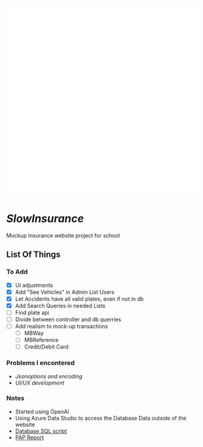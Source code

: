 ![Slowinsurance Icon](https://raw.githubusercontent.com/davidrebelo124/SlowInsurance/master/wwwroot/images/iconWhite.png)
# ***SlowInsurance***
Mockup Insurance website project for school


## List Of Things
### To Add
- [x] UI adjustments
- [x] Add "See Vehicles" in Admin List Users
- [x] Let Accidents have all valid plates, even if not in db 
- [x] Add Search Queries in needed Lists
- [ ] Find plate api
- [ ] Divide between controller and db querries
- [ ] Add realism to mock-up transactions
	- [ ] MBWay
	- [ ] MBReference
	- [ ] Credit/Debit Card

### Problems I encontered
- *Jsonoptions and encoding*
- *UI/UX development*

### Notes
- Started using OpenAI
- Using Azure Data Studio to access the Database Data outside of the website
- [Database SQL script](https://github.com/davidrebelo124/SlowInsurance/blob/master/Migrations/SlowInsurance.sql)
- [PAP Report](https://github.com/davidrebelo124/SlowInsurance/blob/master/Relat%C3%B3rioPAP_SlowInsurance.docx?raw=true)